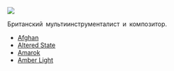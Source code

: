 ![](/songs/mno/Mike%20Oldfield/mike_oldfield.jpg)  

Британский мультиинструменталист и композитор.

* [Afghan](/songs/mno/Mike%20Oldfield/Afghan)
* [Altered State](/songs/mno/Mike%20Oldfield/Altered%20State)
* [Amarok](/songs/mno/Mike%20Oldfield/Amarok)
* [Amber Light](/songs/mno/Mike%20Oldfield/Amber%20Light)